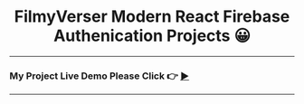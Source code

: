 <h1 align="center"> FilmyVerser Modern React Firebase Authenication Projects 😀</h1>

***
### My Project Live Demo Please Click 👉 [▶](https://filmyverse-8a9a1.web.app/ 'Click For Live Project Demo')
***
